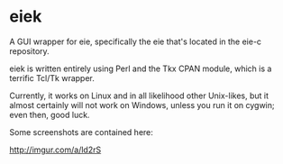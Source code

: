 # eiek

A GUI wrapper for eie, specifically the eie that's located in the eie-c repository.

eiek is written entirely using Perl and the Tkx CPAN module, which is a terrific Tcl/Tk wrapper.

Currently, it works on Linux and in all likelihood other Unix-likes, but it almost certainly will not work on Windows, unless you run it on cygwin; even then, good luck.

Some screenshots are contained here:

http://imgur.com/a/ld2rS
